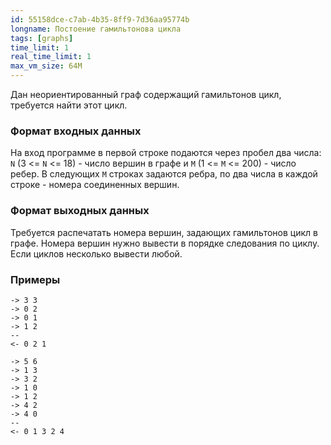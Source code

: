 ```yaml
---
id: 55158dce-c7ab-4b35-8ff9-7d36aa95774b
longname: Постоение гамильтонова цикла
tags: [graphs]
time_limit: 1
real_time_limit: 1
max_vm_size: 64M
---
```



Дан неориентированный граф содержащий гамильтонов цикл, требуется найти этот цикл.

### Формат входных данных

На вход программе в первой строке подаются через пробел два числа: `N` (3 <= `N` <= 18) - число вершин в графе и `M` (1 <= `M` <= 200) - число ребер. В следующих `M` строках задаются ребра, по два числа в каждой строке - номера соединенных вершин.

### Формат выходных данных

Требуется распечатать номера вершин, задающих гамильтонов цикл в графе. Номера вершин нужно вывести в порядке следования по циклу. Если циклов несколько вывести любой.

### Примеры
```
-> 3 3
-> 0 2
-> 0 1
-> 1 2
--
<- 0 2 1
```

```
-> 5 6
-> 1 3
-> 3 2
-> 1 0
-> 1 2
-> 4 2
-> 4 0
--
<- 0 1 3 2 4
```
